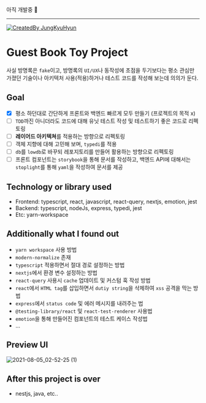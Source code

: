 아직 개발중 🚧

---

[![CreatedBy JungKyuHyun](https://img.shields.io/badge/CreatedBy-JungKyuHyun-181717.svg?logo=github)](https://github.com/JungKyuHyun)

# Guest Book Toy Project

사실 방명록은 `fake`이고, 방명록의 `UI/UX`나 동작성에 초점을 두기보다는 평소 관심만 가졌던 기술이나 아키텍처 사용(적용)하거나 테스트 코드를 작성해 보는데 의의가 둔다.

## Goal

- [x] 평소 하던대로 간단하게 프론트와 백엔드 빠르게 모두 만들기 (프로젝트의 목적 x)
- [ ] `TDD`까진 아니더라도 코드에 대해 유닛 테스트 작성 및 테스트하기 좋은 코드로 리펙토링
- [ ] **레이어드 아키텍쳐**를 적용하는 방향으로 리펙토링
- [ ] 객체 지향에 대해 고민해 보며, `typedi`를 적용
- [ ] `db`를 `lowdb`로 바꾸되 레포지토리를 만들어 활용하는 방향으로 리펙토링
- [ ] 프론트 컴포넌트는 `storybook`을 통해 문서를 작성하고, 백엔드 API에 대해서는 `stoplight`를 통해 `yaml`을 작성하여 문서를 제공

## Technology or library used

- Frontend: typescript, react, javascript, react-query, nextjs, emotion, jest
- Backend: typescript, nodeJs, express, typedi, jest
- Etc: yarn-workspace

## Additionally what I found out

- `yarn workspace` 사용 방법
- `modern-normalize` 존재
- `typescript` 적용하면서 절대 경로 설정하는 방법
- `nextjs`에서 환경 변수 설정하는 방법
- `react-query` 사용시 `cache` 업데이트 및 커스텀 훅 작성 방법
- `react`에서 `HTML tag`를 삽입하면서 `dutiy string`을 삭제하여 `xss` 공격을 막는 방법
- `express`에서 `status code` 및 에러 메시지를 내려주는 법
- `@testing-library/react` 및 `react-test-renderer` 사용법
- `emotion`을 통해 만들어진 컴포넌트의 테스트 케이스 작성법
- ...

## Preview UI

![2021-08-05_02-52-25 (1)](https://user-images.githubusercontent.com/42884032/128230463-1d2a7fda-36c7-4af2-a67f-8c597432b424.gif)

## After this project is over

- nestjs, java, etc..
